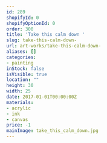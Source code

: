 ```yaml
---
id: 289
shopifyId: 0
shopifyOptionId: 0
order: 300
title: 'Take this calm down '
slug: take-this-calm-down-
url: art-works/take-this-calm-down-
aliases: []
categories:
- painting
inStock: false
isVisible: true
location: ""
height: 30
width: 25
date: 2017-01-01T00:00:00Z
materials:
- acrylic
- ink
- canvas
price: -1
mainImage: take_this_calm_down.jpg
---
```

